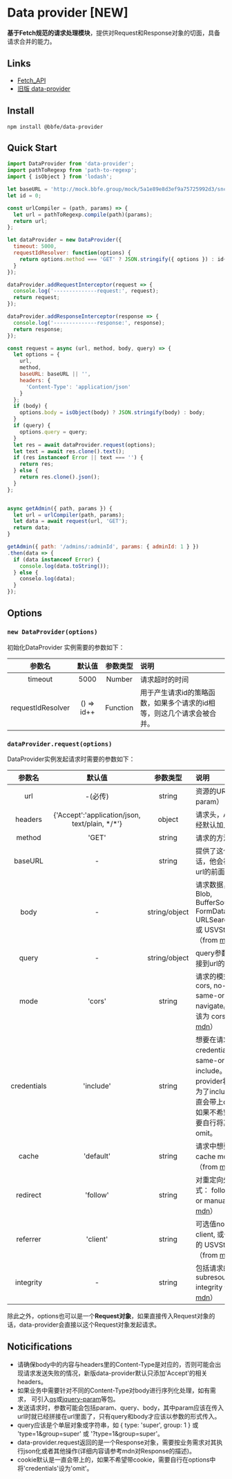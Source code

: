 # Data provider [NEW]

**基于Fetch规范的请求处理模块**，提供对Request和Response对象的切面，具备请求合并的能力。

## Links
- [Fetch_API](https://developer.mozilla.org/zh-CN/docs/Web/API/Fetch_API)
- [旧版 data-provider](https://github.com/g-bbfe/data-provider/tree/legacy) 

## Install

```shell
npm install @bbfe/data-provider
```

## Quick Start

```javascript
import DataProvider from 'data-provider';
import pathToRegexp from 'path-to-regexp';
import { isObject } from 'lodash';

let baseURL = 'http://mock.bbfe.group/mock/5a1e89e8d3ef9a75725992d3/snc/api/v1';
let id = 0;

const urlCompiler = (path, params) => {
  let url = pathToRegexp.compile(path)(params);
  return url;
};

let dataProvider = new DataProvider({
  timeout: 5000,
  requestIdResolver: function(options) {
    return options.method === 'GET' ? JSON.stringify({ options }) : id++;
  }
});

dataProvider.addRequestInterceptor(request => {
  console.log('--------------request:', request);
  return request;
});

dataProvider.addResponseInterceptor(response => {
  console.log('--------------response:', response);
  return response;
});

const request = async (url, method, body, query) => {
  let options = {
    url,
    method,
    baseURL: baseURL || '',
    headers: {
      'Content-Type': 'application/json'
    }
  };
  if (body) {
    options.body = isObject(body) ? JSON.stringify(body) : body;
  }
  if (query) {
    options.query = query;
  }
  let res = await dataProvider.request(options);
  let text = await res.clone().text();
  if (res instanceof Error || text === '') {
    return res;
  } else {
    return res.clone().json();
  }
};


async getAdmin({ path, params }) {
  let url = urlCompiler(path, params);
  let data = await request(url, 'GET');
  return data;
}

getAdmin({ path: '/admins/:adminId', params: { adminId: 1 } })
.then(data => {
  if (data instanceof Error) {
    console.log(data.toString());
  } else {
    conselo.log(data);
  }
});

```

## Options 

### `new DataProvider(options)`

初始化DataProvider 实例需要的参数如下：

| 参数名 | 默认值 | 参数类型 | 说明 |
| :--: | :--: | :--: | :------ |
|timeout|5000|Number|请求超时的时间|
|requestIdResolver|() => id++|Function|用于产生请求id的策略函数，如果多个请求的id相等，则这几个请求会被合并。|

### `dataProvider.request(options)`

DataProvider实例发起请求时需要的参数如下：

|参数名|默认值|参数类型|说明|
| :--: | :--: | :--: | :------ |
|url|-(必传)|string|资源的URL（包含param） |
|headers|{'Accept':'application/json, text/plain, \*/*'}|object|请求头，Accept已经默认加上了。|
|method|'GET'|string|请求的方法|
|baseURL|-|string|提供了这个参数的话，他会被拼接到url的前面|
|body|-|string/object|请求数据，可以是Blob, BufferSource, FormData, URLSearchParams, 或 USVString对象（from [mdn](https://developer.mozilla.org/zh-CN/docs/Web/API/Request/Request)）|
|query|-|string/object|query参数，会被拼接到url的后面|
|mode|'cors'|string|请求的模式, 比如 cors, no-cors, same-origin, 或 navigate。默认值应该为 cors。（from [mdn](https://developer.mozilla.org/zh-CN/docs/Web/API/Request/Request)）|
|credentials|'include'|string|想要在请求中使用的credentials：: omit, same-origin, 或 include。data-provider将其默认设为了include，即一直会带上cookie。如果不希望这样，需要自行将其设为omit。|
|cache|'default'|string|请求中想要使用的cache mode。（from [mdn](https://developer.mozilla.org/zh-CN/docs/Web/API/Request/Request)）|
|redirect|'follow'|string|对重定向处理的模式： follow, error, or manual。（from [mdn](https://developer.mozilla.org/zh-CN/docs/Web/API/Request/Request)）|
|referrer|'client'|string|可选值no-referrer, client, 或一个 URL的 USVString 。（from [mdn](https://developer.mozilla.org/zh-CN/docs/Web/API/Request/Request)）|
integrity|-|string|包括请求的 subresource integrity 值（from [mdn](https://developer.mozilla.org/zh-CN/docs/Web/API/Request/Request)）

除此之外，options也可以是一个**Request对象**，如果直接传入Request对象的话，data-provider会直接以这个Request对象发起请求。

## Noticifications
* 请确保body中的内容与headers里的Content-Type是对应的，否则可能会出现请求发送失败的情况，新版data-provider默认只添加'Accept'的相关headers。
* 如果业务中需要针对不同的Content-Type对body进行序列化处理，如有需求， 可引入[qs](https://www.npmjs.com/package/qs)或[jquery-param](https://www.npmjs.com/package/jquery-param)等包。
* 发送请求时，参数可能会包括param、query、body，其中param应该在传入url时就已经拼接在url里面了，只有query和body才应该以参数的形式传入。
* query应该是个单层对象或字符串，如 { type: 'super', group: 1 } 或 'type=1&group=super' 或 '?type=1&group=super'。
* data-provider.request返回的是一个Response对象，需要按业务需求对其执行json化或者其他操作(详细内容请参考mdn对Response的描述)。
* cookie默认是一直会带上的，如果不希望带cookie，需要自行在options中将'credentials'设为'omit'。





